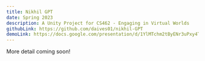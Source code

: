 ```yaml
---
title: Nikhil GPT
date: Spring 2023
description: A Unity Project for CS462 - Engaging in Virtual Worlds
githubLink: https://github.com/daives01/nikhil-GPT
demoLink: https://docs.google.com/presentation/d/1YlMTchm2tByENr3uPxy4TmXXW6qwdVQvGJyWvi21I94/edit?usp=sharing
---
```


More detail coming soon!